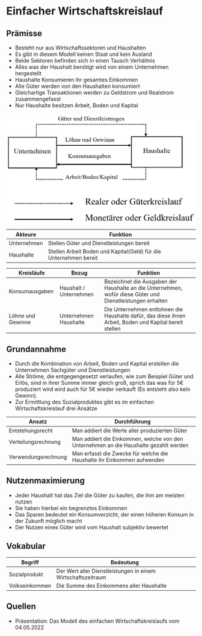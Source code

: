 # Einfacher Wirtschaftskreislauf

## Prämisse

+ Besteht nur aus Wirtschaftssektoren und Haushalten
+ Es gibt in diesem Modell keinen Staat und kein Ausland
+ Beide Sektoren befinden sich in einen Tausch Verhältnis
+ Alles was der Haushalt benötigt wird von einem Unternehmen hergestellt
+ Haushalte Konsumieren ihr gesamtes Einkommen
+ Alle Güter werden von den Haushalten konsumiert
+ Gleichartige Transaktionen werden zu Geldstrom und Realstrom zusammengefasst
+ Nur Haushalte besitzen Arbeit, Boden und Kapital

![Empty](Bilder/Gueter_und_Dienstleistungen.png)

|Akteure|Funktion|
|-|-|
|Unternehmen|Stellen Güter und Dienstleistungen bereit|
|Haushalte|Stellen Arbeit Boden und Kapital(Geld) für die Unternehmen bereit|

|Kreisläufe|Bezug|Funktion|
|-|-|-|
|Konsumausgaben|Haushalt / Unternehmen|Bezeichnet die Ausgaben der Haushalte an die Unternehmen, wofür diese Güter und Dienstleistungen erhalten|
|Löhne und Gewinne|Unternehmen Haushalte|Die Unternehmen entlohnen die Haushalte dafür, das diese ihnen Arbeit, Boden und Kapital bereit stellen|


## Grundannahme

+ Durch die Kombination von Arbeit, Boden und Kapital erstellen die Unternehmen Sachgüter und Dienstleistungen
+ Alle Ströme, die entgegengesetzt verlaufen, wie zum Beispiel Güter und Erlös, sind in ihrer Summe immer gleich groß, sprich das was für 5€ produziert wird wird auch für 5€ wieder verkauft (Es entsteht also kein Gewinn).
+ Zur Ermittlung des Sozialproduktes gibt es im einfachen Wirtschaftskreislauf drei Ansätze

|Ansatz|Durchführung|
|-|-|
|Entstehungsrecht|Man addiert die Werte aller produzierten Güter|
|Verteilungsrechnung|Man addiert die Einkommen, welche von den Unternehmen an die Haushalte gezahlt werden|
|Verwendungsrechnung|Man erfasst die Zwecke für welche die Haushalte ihr Einkommen aufwenden|

## Nutzenmaximierung

+ Jeder Haushalt hat das Ziel die Güter zu kaufen, die ihm am meisten nutzen
+ Sie haben hierbei ein begrenztes Einkommen
+ Das Sparen bedeutet ein Konsumverzicht, der einen höheren Konsum in der Zukunft möglich macht
+ Der Nutzen eines Güter wird vom Haushalt subjektiv bewertet

## Vokabular

|Begriff|Bedeutung|
|-|-|
|Sozialprodukt|Der Wert aller Dienstleistungen in einem Wirtschaftszeitraum|
|Volkseinkommen|Die Summe des Einkommens aller Haushalte|

## Quellen

+ Präsentation: Das Modell des einfachen Wirtschaftskreislaufs vom 04.05.2022
